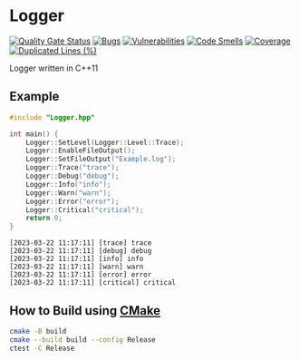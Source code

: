# Logger

[![Quality Gate Status](https://sonarcloud.io/api/project_badges/measure?project=xorz57_Logger&metric=alert_status)](https://sonarcloud.io/summary/new_code?id=xorz57_Logger)
[![Bugs](https://sonarcloud.io/api/project_badges/measure?project=xorz57_Logger&metric=bugs)](https://sonarcloud.io/summary/new_code?id=xorz57_Logger)
[![Vulnerabilities](https://sonarcloud.io/api/project_badges/measure?project=xorz57_Logger&metric=vulnerabilities)](https://sonarcloud.io/summary/new_code?id=xorz57_Logger)
[![Code Smells](https://sonarcloud.io/api/project_badges/measure?project=xorz57_Logger&metric=code_smells)](https://sonarcloud.io/summary/new_code?id=xorz57_Logger)
[![Coverage](https://sonarcloud.io/api/project_badges/measure?project=xorz57_Logger&metric=coverage)](https://sonarcloud.io/summary/new_code?id=xorz57_Logger)
[![Duplicated Lines (%)](https://sonarcloud.io/api/project_badges/measure?project=xorz57_Logger&metric=duplicated_lines_density)](https://sonarcloud.io/summary/new_code?id=xorz57_Logger)

Logger written in C++11

## Example

```c++
#include "Logger.hpp"

int main() {
    Logger::SetLevel(Logger::Level::Trace);
    Logger::EnableFileOutput();
    Logger::SetFileOutput("Example.log");
    Logger::Trace("trace");
    Logger::Debug("debug");
    Logger::Info("info");
    Logger::Warn("warn");
    Logger::Error("error");
    Logger::Critical("critical");
    return 0;
}
```

```console
[2023-03-22 11:17:11] [trace] trace
[2023-03-22 11:17:11] [debug] debug
[2023-03-22 11:17:11] [info] info
[2023-03-22 11:17:11] [warn] warn
[2023-03-22 11:17:11] [error] error
[2023-03-22 11:17:11] [critical] critical
```

## How to Build using [CMake](https://cmake.org/)

```bash
cmake -B build
cmake --build build --config Release
ctest -C Release
```
